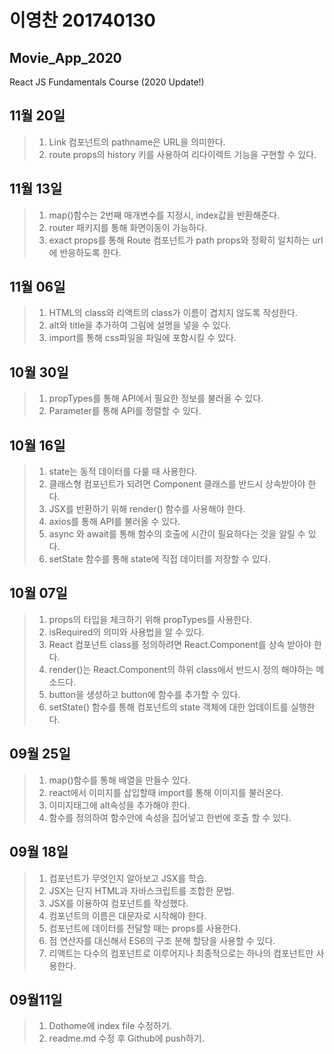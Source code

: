 # 이영찬 201740130
## Movie_App_2020
React JS Fundamentals Course (2020 Update!)

## 11월 20일
>1. Link 컴포넌트의 pathname은 URL을 의미한다.
>2. route props의 history 키를 사용하여 리다이렉트 기능을 구현할 수 있다.

## 11월 13일
>1. map()함수는 2번째 매개변수를 지정시, index값을 반환해준다.
>2. router 패키지를 통해 화면이동이 가능하다.
>3. exact props를 통해 Route 컴포넌트가 path props와 정확히 일치하는 url에 반응하도록 한다.

## 11월 06일
>1. HTML의 class와 리액트의 class가 이름이 겹치지 않도록 작성한다.
>2. alt와 title을 추가하여 그림에 설명을 넣을 수 있다.
>3. import를 통해 css파일을 파일에 포함시킬 수 있다.

## 10월 30일
>1. propTypes를 통해 API에서 필요한 정보를 불러올 수 있다.
>2. Parameter를 통해 API를 정렬할 수 있다.

## 10월 16일
>1. state는 동적 데이터를 다룰 때 사용한다.
>2. 클래스형 컴포넌트가 되려면 Component 클래스를 반드시 상속받아야 한다.
>3. JSX를 반환하기 위해 render() 함수를 사용해야 한다.
>4. axios를 통해 API를 불러올 수 있다.
>5. async 와 await를 통해 함수의 호출에 시간이 필요하다는 것을 알릴 수 있다.
>6. setState 함수를 통해 state에 직접 데이터를 저장할 수 있다.

## 10월 07일
>1. props의 타입을 체크하기 위해 propTypes를 사용한다.
>2. isRequired의 의미와 사용법을 알 수 있다. 
>3. React 컴포넌트 class를 정의하려면 React.Component를 상속 받아야 한다.
>4. render()는 React.Component의 하위 class에서 반드시 정의 해야하는 메소드다.
>5. button을 생성하고 button에 함수를 추가할 수 있다.
>6. setState() 함수를 통해 컴포넌트의 state 객체에 대한 업데이트를 실행한다.

## 09월 25일
>1. map()함수를 통해 배열을 만들수 있다.
>2. react에서 이미지를 삽입할때 import를 통해 이미지를 불러온다.
>3. 이미지태그에 alt속성을 추가해야 한다.
>4. 함수를 정의하여 함수안에 속성을 집어넣고 한번에 호출 할 수 있다.

## 09월 18일
>1. 컴포넌트가 무엇인지 알아보고 JSX를 학습.
>2. JSX는 단지 HTML과 자바스크립트를 조합한 문법.
>3. JSX를 이용하여 컴포넌트를 작성했다.
>4. 컴포넌트의 이름은 대문자로 시작해야 한다.
>5. 컴포넌트에 데이터를 전달할 때는 props를 사용한다.
>6. 점 연산자를 대신해서 ES6의 구조 분해 할당을 사용할 수 있다.
>7. 리액트는 다수의 컴포넌트로 이루어지나 최종적으로는 하나의 컴포넌트만 사용한다.

## 09월11일
>1. Dothome에 index file 수정하기.
>2. readme.md 수정 후 Github에 push하기.
